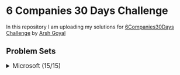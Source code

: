 # 6 Companies 30 Days Challenge

In this repository I am uploading my solutions for [6Companies30Days Challenge](https://youtu.be/QUnaBYKQkZU) by [Arsh Goyal](https://www.linkedin.com/in/arshgoyal/)

## Problem Sets

<details>
<summary style="font-size: 1.2em">Microsoft (15/15)</summary>

Sr  | [Problems](./microsoft/README.md)                                                                     | TryIt                                                                                                                                     | Status
----|---------------------------------------------------------------------------------------                |-------------------------------------------------------------------------------------------------------------------------------------------|---------
1   | Evaluate Reverse Polish Notation                                       | [Problem Link](https://leetcode.com/problems/evaluate-reverse-polish-notation/)                             | ✅
2   | Combination Sum III                                      | [Problem Link](https://leetcode.com/problems/combination-sum-iii/)                             | ✅
3   | Bulls and Cows                                      | [Problem Link](https://leetcode.com/problems/bulls-and-cows/)                             | ✅

</details>

